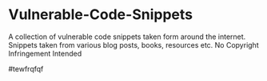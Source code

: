 # Vulnerable-Code-Snippets

A collection of vulnerable code snippets taken form around the internet. Snippets taken from various blog posts, books, resources etc. No Copyright Infringement Intended

#tewfrqfqf
